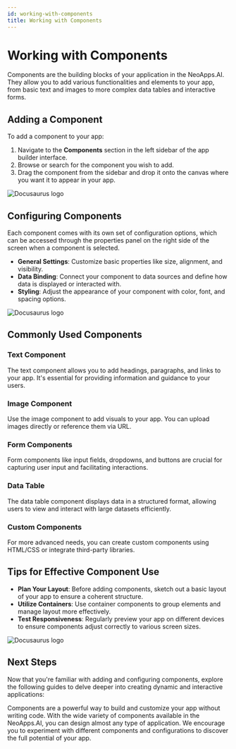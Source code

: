 ```yaml
---
id: working-with-components
title: Working with Components
---
```


# Working with Components

Components are the building blocks of your application in the NeoApps.AI. They allow you to add various functionalities and elements to your app, from basic text and images to more complex data tables and interactive forms.

## Adding a Component

To add a component to your app:

1. Navigate to the **Components** section in the left sidebar of the app builder interface.
2. Browse or search for the component you wish to add.
3. Drag the component from the sidebar and drop it onto the canvas where you want it to appear in your app.

![Docusaurus logo](/img/neoapps_ai_logo.png)

## Configuring Components

Each component comes with its own set of configuration options, which can be accessed through the properties panel on the right side of the screen when a component is selected.

- **General Settings**: Customize basic properties like size, alignment, and visibility.
- **Data Binding**: Connect your component to data sources and define how data is displayed or interacted with.
- **Styling**: Adjust the appearance of your component with color, font, and spacing options.

![Docusaurus logo](/img/neoapps_ai_logo.png)

## Commonly Used Components

### Text Component

The text component allows you to add headings, paragraphs, and links to your app. It's essential for providing information and guidance to your users.

### Image Component

Use the image component to add visuals to your app. You can upload images directly or reference them via URL.

### Form Components

Form components like input fields, dropdowns, and buttons are crucial for capturing user input and facilitating interactions.

### Data Table

The data table component displays data in a structured format, allowing users to view and interact with large datasets efficiently.

### Custom Components

For more advanced needs, you can create custom components using HTML/CSS or integrate third-party libraries.

## Tips for Effective Component Use

- **Plan Your Layout**: Before adding components, sketch out a basic layout of your app to ensure a coherent structure.
- **Utilize Containers**: Use container components to group elements and manage layout more effectively.
- **Test Responsiveness**: Regularly preview your app on different devices to ensure components adjust correctly to various screen sizes.

![Docusaurus logo](/img/neoapps_ai_logo.png)

## Next Steps

Now that you're familiar with adding and configuring components, explore the following guides to delve deeper into creating dynamic and interactive applications:

<!-- - [Customizing Your App's Look with Easy Configuration](/docs/dnd-usage/ui-customization)
- [Advanced Configuration for Technical Users](/docs/dnd-usage/advanced-configuration)
- [Deploying and Scaling Your App](/docs/dnd-usage/app-deployment-scaling) -->

Components are a powerful way to build and customize your app without writing code. With the wide variety of components available in the NeoApps.AI, you can design almost any type of application. We encourage you to experiment with different components and configurations to discover the full potential of your app.
